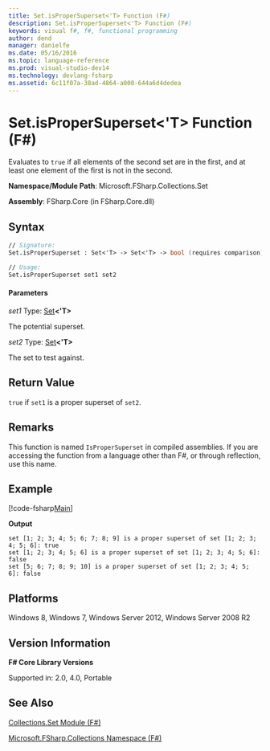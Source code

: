 ```yaml
---
title: Set.isProperSuperset<'T> Function (F#)
description: Set.isProperSuperset<'T> Function (F#)
keywords: visual f#, f#, functional programming
author: dend
manager: danielfe
ms.date: 05/16/2016
ms.topic: language-reference
ms.prod: visual-studio-dev14
ms.technology: devlang-fsharp
ms.assetid: 6c11f07a-38ad-4864-a000-644a6d4dedea 
---
```


# Set.isProperSuperset<'T> Function (F#)

Evaluates to `true` if all elements of the second set are in the first, and at least one element of the first is not in the second.

**Namespace/Module Path**: Microsoft.FSharp.Collections.Set

**Assembly**: FSharp.Core (in FSharp.Core.dll)


## Syntax

```fsharp
// Signature:
Set.isProperSuperset : Set<'T> -> Set<'T> -> bool (requires comparison)

// Usage:
Set.isProperSuperset set1 set2
```

#### Parameters
*set1*
Type: [Set](https://msdn.microsoft.com/library/50cebdce-0cd7-4c5c-8ebc-f3a9e90b38d8)**&lt;'T&gt;**


The potential superset.


*set2*
Type: [Set](https://msdn.microsoft.com/library/50cebdce-0cd7-4c5c-8ebc-f3a9e90b38d8)**&lt;'T&gt;**


The set to test against.

## Return Value

`true` if `set1` is a proper superset of `set2`.

## Remarks
This function is named `IsProperSuperset` in compiled assemblies. If you are accessing the function from a language other than F#, or through reflection, use this name.

## Example

[!code-fsharp[Main](../../../samples/snippets/fssets/snippet9.fs)]

**Output**

```
set [1; 2; 3; 4; 5; 6; 7; 8; 9] is a proper superset of set [1; 2; 3; 4; 5; 6]: true
set [1; 2; 3; 4; 5; 6] is a proper superset of set [1; 2; 3; 4; 5; 6]: false
set [5; 6; 7; 8; 9; 10] is a proper superset of set [1; 2; 3; 4; 5; 6]: false
```

## Platforms
Windows 8, Windows 7, Windows Server 2012, Windows Server 2008 R2


## Version Information
**F# Core Library Versions**

Supported in: 2.0, 4.0, Portable

## See Also
[Collections.Set Module &#40;F&#35;&#41;](Collections.Set-Module-%5BFSharp%5D.md)

[Microsoft.FSharp.Collections Namespace &#40;F&#35;&#41;](Microsoft.FSharp.Collections-Namespace-%5BFSharp%5D.md)